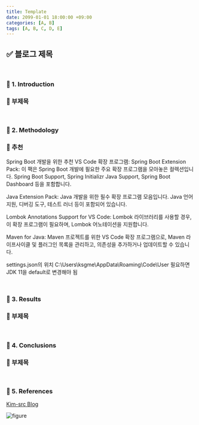 ```yaml
---
title: Template
date: 2099-01-01 18:00:00 +09:00
categories: [A, B]
tags: [A, B, C, D, E]
---
```


<!-- 2099-01-01 글 작성 시작; 2099-01-01 페이지 호출 완료 -->
## ✅ 블로그 제목

<br>

### 🔔 1. Introduction
### 📌 부제목

<br>

### 🔔 2. Methodology
### 📌 추천
Spring Boot 개발을 위한 추천 VS Code 확장 프로그램:
Spring Boot Extension Pack: 이 팩은 Spring Boot 개발에 필요한 주요 확장 프로그램을 모아놓은 컬렉션입니다. Spring Boot Support, Spring Initializr Java Support, Spring Boot Dashboard 등을 포함합니다.

Java Extension Pack: Java 개발을 위한 필수 확장 프로그램 모음입니다. Java 언어 지원, 디버깅 도구, 테스트 러너 등이 포함되어 있습니다.

Lombok Annotations Support for VS Code: Lombok 라이브러리를 사용할 경우, 이 확장 프로그램이 필요하며, Lombok 어노테이션을 지원합니다.

Maven for Java: Maven 프로젝트를 위한 VS Code 확장 프로그램으로, Maven 라이프사이클 및 플러그인 목록을 관리하고, 의존성을 추가하거나 업데이트할 수 있습니다.



settings.json의 위치
C:\Users\ksgme\AppData\Roaming\Code\User
필요하면 JDK 11을 default로 변경해야 됨


<br>

### 🔔 3. Results
### 📌 부제목

<br>

### 🔔 4. Conclusions
### 📌 부제목

<br>

### 🎁 5. References

<a href="https://kim-src.github.io/">Kim-src Blog</a>

<img src="https://github.com/Kim-src/Images/assets/150884526/9ba1ebbb-a79c-4e4c-a5f6-2149bb301cd8" class="img" alt="figure">

<br>
<br>
<br>
